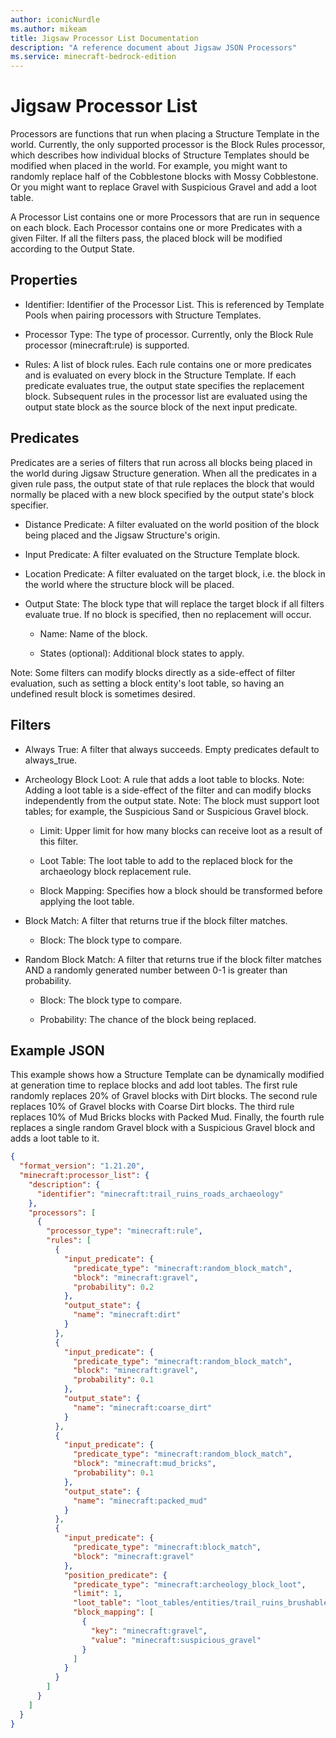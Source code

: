 ```yaml
---
author: iconicNurdle
ms.author: mikeam
title: Jigsaw Processor List Documentation 
description: "A reference document about Jigsaw JSON Processors"
ms.service: minecraft-bedrock-edition
---
```


# Jigsaw Processor List

Processors are functions that run when placing a Structure Template in the world. Currently, the only supported processor is the Block Rules processor, which describes how individual blocks of Structure Templates should be modified when placed in the world. For example, you might want to randomly replace half of the Cobblestone blocks with Mossy Cobblestone. Or you might want to replace Gravel with Suspicious Gravel and add a loot table.

A Processor List contains one or more Processors that are run in sequence on each block. Each Processor contains one or more Predicates with a given Filter. If all the filters pass, the placed block will be modified according to the Output State.

## Properties

- Identifier: Identifier of the Processor List. This is referenced by Template Pools when pairing processors with Structure Templates.

- Processor Type: The type of processor. Currently, only the Block Rule processor (minecraft:rule) is supported.

- Rules: A list of block rules. Each rule contains one or more predicates and is evaluated on every block in the Structure Template. If each predicate evaluates true, the output state specifies the replacement block. Subsequent rules in the processor list are evaluated using the output state block as the source block of the next input predicate.

## Predicates 

Predicates are a series of filters that run across all blocks being placed in the world during Jigsaw Structure generation. When all the predicates in a given rule pass, the output state of that rule replaces the block that would normally be placed with a new block specified by the output state's block specifier.  

- Distance Predicate: A filter evaluated on the world position of the block being placed and the Jigsaw Structure's origin.

- Input Predicate: A filter evaluated on the Structure Template block.

- Location Predicate: A filter evaluated on the target block, i.e. the block in the world where the structure block will be placed.

- Output State: The block type that will replace the target block if all filters evaluate true. If no block is specified, then no replacement will occur.

  - Name: Name of the block.

  - States (optional): Additional block states to apply.

Note: Some filters can modify blocks directly as a side-effect of filter evaluation, such as setting a block entity's loot table, so having an undefined result block is sometimes desired.

## Filters

- Always True: A filter that always succeeds. Empty predicates default to always_true.

- Archeology Block Loot: A rule that adds a loot table to blocks. Note: Adding a loot table is a side-effect of the filter and can modify blocks independently from the output state. Note: The block must support loot tables; for example, the Suspicious Sand or Suspicious Gravel block.

  - Limit: Upper limit for how many blocks can receive loot as a result of this filter.

  - Loot Table: The loot table to add to the replaced block for the archaeology block replacement rule.

  - Block Mapping: Specifies how a block should be transformed before applying the loot table.  

- Block Match: A filter that returns true if the block filter matches.

  - Block: The block type to compare.

- Random Block Match: A filter that returns true if the block filter matches AND a randomly generated number between 0-1 is greater than probability.

  - Block: The block type to compare.

  - Probability: The chance of the block being replaced.

## Example JSON

This example shows how a Structure Template can be dynamically modified at generation time to replace blocks and add loot tables. The first rule randomly replaces 20% of Gravel blocks with Dirt blocks. The second rule replaces 10% of Gravel blocks with Coarse Dirt blocks. The third rule replaces 10% of Mud Bricks blocks with Packed Mud. Finally, the fourth rule replaces a single random Gravel block with a Suspicious Gravel block and adds a loot table to it.

```json
{ 
  "format_version": "1.21.20", 
  "minecraft:processor_list": { 
    "description": { 
      "identifier": "minecraft:trail_ruins_roads_archaeology" 
    }, 
    "processors": [ 
      { 
        "processor_type": "minecraft:rule", 
        "rules": [ 
          { 
            "input_predicate": { 
              "predicate_type": "minecraft:random_block_match", 
              "block": "minecraft:gravel", 
              "probability": 0.2 
            }, 
            "output_state": { 
              "name": "minecraft:dirt" 
            } 
          }, 
          { 
            "input_predicate": { 
              "predicate_type": "minecraft:random_block_match", 
              "block": "minecraft:gravel", 
              "probability": 0.1 
            }, 
            "output_state": { 
              "name": "minecraft:coarse_dirt" 
            } 
          }, 
          { 
            "input_predicate": { 
              "predicate_type": "minecraft:random_block_match", 
              "block": "minecraft:mud_bricks", 
              "probability": 0.1 
            }, 
            "output_state": { 
              "name": "minecraft:packed_mud" 
            } 
          }, 
          { 
            "input_predicate": { 
              "predicate_type": "minecraft:block_match", 
              "block": "minecraft:gravel" 
            }, 
            "position_predicate": { 
              "predicate_type": "minecraft:archeology_block_loot", 
              "limit": 1, 
              "loot_table": "loot_tables/entities/trail_ruins_brushable_block_common.json", 
              "block_mapping": [ 
                { 
                  "key": "minecraft:gravel", 
                  "value": "minecraft:suspicious_gravel" 
                } 
              ] 
            } 
          } 
        ] 
      } 
    ] 
  } 
} 
```
